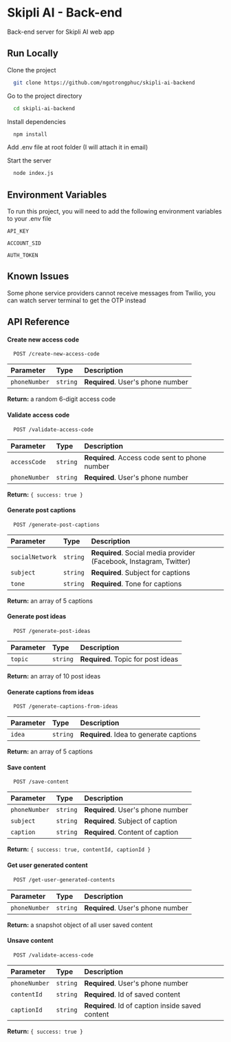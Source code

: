 
# Skipli AI - Back-end

Back-end server for Skipli AI web app


## Run Locally

Clone the project

```bash
  git clone https://github.com/ngotrongphuc/skipli-ai-backend
```

Go to the project directory

```bash
  cd skipli-ai-backend
```

Install dependencies

```bash
  npm install
```

Add .env file at root folder (I will attach it in email)

Start the server

```bash
  node index.js
```


## Environment Variables

To run this project, you will need to add the following environment variables to your .env file

`API_KEY`

`ACCOUNT_SID`

`AUTH_TOKEN`


## Known Issues

Some phone service providers cannot receive messages from Twilio, you can watch server terminal to get the OTP instead


## API Reference

#### Create new access code

```http
  POST /create-new-access-code
```

| Parameter | Type     | Description                |
| :-------- | :------- | :------------------------- |
| `phoneNumber` | `string` | **Required**. User's phone number |

**Return:** a random 6-digit access code

#### Validate access code

```http
  POST /validate-access-code
```

| Parameter | Type     | Description                       |
| :-------- | :------- | :-------------------------------- |
| `accessCode` | `string` | **Required**. Access code sent to phone number |
| `phoneNumber` | `string` | **Required**. User's phone number |

**Return:** `{ success: true }`

#### Generate post captions

```http
  POST /generate-post-captions
```

| Parameter | Type     | Description                       |
| :-------- | :------- | :-------------------------------- |
| `socialNetwork` | `string` | **Required**. Social media provider (Facebook, Instagram, Twitter) |
| `subject` | `string` | **Required**. Subject for captions |
| `tone` | `string` | **Required**. Tone for captions |

**Return:** an array of 5 captions

#### Generate post ideas

```http
  POST /generate-post-ideas
```

| Parameter | Type     | Description                       |
| :-------- | :------- | :-------------------------------- |
| `topic` | `string` | **Required**. Topic for post ideas |

**Return:** an array of 10 post ideas

#### Generate captions from ideas

```http
  POST /generate-captions-from-ideas
```

| Parameter | Type     | Description                       |
| :-------- | :------- | :-------------------------------- |
| `idea` | `string` | **Required**. Idea to generate captions |

**Return:** an array of 5 captions

#### Save content

```http
  POST /save-content
```

| Parameter | Type     | Description                       |
| :-------- | :------- | :-------------------------------- |
| `phoneNumber` | `string` | **Required**. User's phone number |
| `subject` | `string` | **Required**. Subject of caption |
| `caption` | `string` | **Required**. Content of caption |

**Return:** `{ success: true, contentId, captionId }`

#### Get user generated content

```http
  POST /get-user-generated-contents
```

| Parameter | Type     | Description                       |
| :-------- | :------- | :-------------------------------- |
| `phoneNumber` | `string` | **Required**. User's phone number |

**Return:** a snapshot object of all user saved content

#### Unsave content

```http
  POST /validate-access-code
```

| Parameter | Type     | Description                       |
| :-------- | :------- | :-------------------------------- |
| `phoneNumber` | `string` | **Required**. User's phone number |
| `contentId` | `string` | **Required**. Id of saved content |
| `captionId` | `string` | **Required**. Id of caption inside saved content |

**Return:** `{ success: true }`

